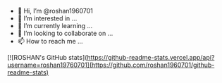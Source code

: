 
- 👋 Hi, I’m @roshan1960701
- 👀 I’m interested in ...
- 🌱 I’m currently learning ...
- 💞️ I’m looking to collaborate on ...
- 📫 How to reach me ...

[![ROSHAN's GitHub stats](https://github-readme-stats.vercel.app/api?username=roshan19760701](https://github.com/roshan1960701/github-readme-stats)

<!---
roshan1960701/roshan1960701 is a ✨ special ✨ repository because its `README.md` (this file) appears on your GitHub profile.
You can click the Preview link to take a look at your changes.
--->

